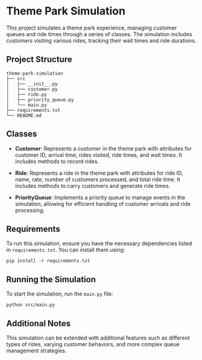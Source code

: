 # Theme Park Simulation

This project simulates a theme park experience, managing customer queues and ride times through a series of classes. The simulation includes customers visiting various rides, tracking their wait times and ride durations.

## Project Structure

```
theme-park-simulation
├── src
│   ├── __init__.py
│   ├── customer.py
│   ├── ride.py
│   ├── priority_queue.py
│   └── main.py
├── requirements.txt
└── README.md
```

## Classes

- **Customer**: Represents a customer in the theme park with attributes for customer ID, arrival time, rides visited, ride times, and wait times. It includes methods to record rides.

- **Ride**: Represents a ride in the theme park with attributes for ride ID, name, rate, number of customers processed, and total ride time. It includes methods to carry customers and generate ride times.

- **PriorityQueue**: Implements a priority queue to manage events in the simulation, allowing for efficient handling of customer arrivals and ride processing.

## Requirements

To run this simulation, ensure you have the necessary dependencies listed in `requirements.txt`. You can install them using:

```
pip install -r requirements.txt
```

## Running the Simulation

To start the simulation, run the `main.py` file:

```
python src/main.py
```

## Additional Notes

This simulation can be extended with additional features such as different types of rides, varying customer behaviors, and more complex queue management strategies.
